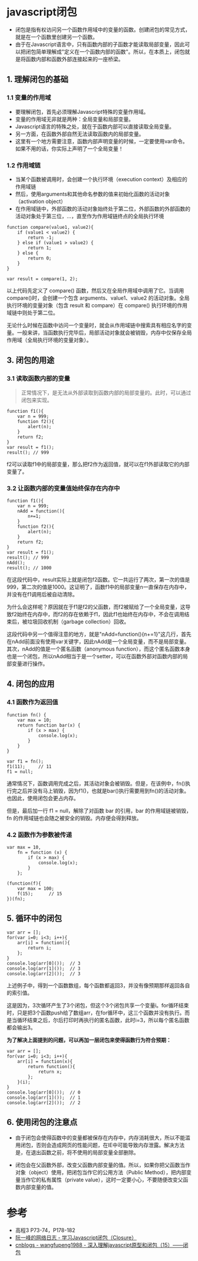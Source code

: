 # javascript闭包

+ 闭包是指有权访问另一个函数作用域中的变量的函数。创建闭包的常见方式，就是在一个函数里创建另一个函数。
+ 由于在Javascript语言中，只有函数内部的子函数才能读取局部变量，因此可以把闭包简单理解成"定义在一个函数内部的函数"。所以，在本质上，闭包就是将函数内部和函数外部连接起来的一座桥梁。

## 1. 理解闭包的基础
### 1.1 变量的作用域

+ 要理解闭包，首先必须理解Javascript特殊的变量作用域。
+ 变量的作用域无非就是两种：全局变量和局部变量。
+ Javascript语言的特殊之处，就在于函数内部可以直接读取全局变量。
+ 另一方面，在函数外部自然无法读取函数内的局部变量。
+ 这里有一个地方需要注意，函数内部声明变量的时候，一定要使用var命令。如果不用的话，你实际上声明了一个全局变量！

### 1.2 作用域链

+ 当某个函数被调用时，会创建一个执行环境（execution context）及相应的作用域链
+ 然后，使用arguments和其他命名参数的值来初始化函数的活动对象（activation object）
+ 在作用域链中，外部函数的活动对象始终处于第二位，外部函数的外部函数的活动对象处于第三位，...，直至作为作用域链终点的全局执行环境

```
function compare(value1, value2){
    if (value1 < value2) {
        return -1;
    } else if (value1 > value2) {
        return 1;
    } else {
        return 0;
    }
}

var result = compare(1, 2);
```

以上代码先定义了 compare() 函数，然后又在全局作用域中调用了它。当调用 compare()时，会创建一个包含 arguments、value1、value2 的活动对象。全局执行环境的变量对象（包含 result 和 compare）在 compare() 执行环境的作用域链中则处于第二位。

无论什么时候在函数中访问一个变量时，就会从作用域链中搜索具有相应名字的变量。一般来讲，当函数执行完毕后，局部活动对象就会被销毁，内存中仅保存全局作用域（全局执行环境的变量对象）。


## 3. 闭包的用途

### 3.1 读取函数内部的变量

> 正常情况下，是无法从外部读取到函数内部的局部变量的。此时，可以通过闭包来实现。

```
function f1(){
    var n = 999;
    function f2(){
		alert(n); 
    }
    return f2;
}
var result = f1();
result(); // 999
```

f2可以读取f1中的局部变量，那么把f2作为返回值，就可以在f1外部读取它的内部变量了。

### 3.2 让函数内部的变量值始终保存在内存中

```
function f1(){
    var n = 999;
    nAdd = function(){
		n+=1;
	}
    function f2(){
    	alert(n);
    }
    return f2;
}
var result = f1();
result(); // 999
nAdd();
result(); // 1000
```

在这段代码中，result实际上就是闭包f2函数。它一共运行了两次，第一次的值是999，第二次的值是1000。这证明了，函数f1中的局部变量n一直保存在内存中，并没有在f1调用后被自动清除。

为什么会这样呢？原因就在于f1是f2的父函数，而f2被赋给了一个全局变量，这导致f2始终在内存中，而f2的存在依赖于f1，因此f1也始终在内存中，不会在调用结束后，被垃圾回收机制（garbage collection）回收。

这段代码中另一个值得注意的地方，就是"nAdd=function(){n+=1}"这几行，首先在nAdd前面没有使用var关键字，因此nAdd是一个全局变量，而不是局部变量。其次，nAdd的值是一个匿名函数（anonymous function），而这个匿名函数本身也是一个闭包，所以nAdd相当于是一个setter，可以在函数外部对函数内部的局部变量进行操作。

## 4. 闭包的应用

### 4.1 函数作为返回值

```
function fn() {
	var max = 10;
	return function bar(x) {
		if (x > max) {
			console.log(x);
		}
	}
}

var f1 = fn();
f1(11);     // 11
f1 = null;
```

通常情况下，函数调用完成之后，其活动对象会被销毁。但是，在该例中，fn()执行完之后并没有马上销毁，因为f1()，也就是bar()执行需要用到fn()的活动对象。也因此，使用闭包会更占内存。

但是，最后加一行 f1 = null，解除了对函数 bar 的引用，bar 的作用域链被销毁，fn 的作用域链也会随之被安全的销毁。内存便会得到释放。

### 4.2 函数作为参数被传递

```
var max = 10,
	fn = function (x) {
		if (x > max) {
			console.log(x);
		}
	};

(function(f){
	var max = 100;
	f(15);      // 15
})(fn);
```

## 5. 循环中的闭包

```
var arr = [];
for(var i=0; i<3; i++){
	arr[i] = function(){
		return i;
	};
}
console.log(arr[0]());  // 3  
console.log(arr[1]());  // 3
console.log(arr[2]());  // 3
```

上述例子中，得到一个函数数组，每个函数都返回3，并没有像预期那样返回各自的索引值。

这是因为，3次循环产生了3个闭包，但这个3个闭包共享一个变量i。for循环结束时，只是把3个函数push给了数组arr，在for循环中，这三个函数并没有执行。而是当循环结束之后，尔后打印时再执行的匿名函数，此时i=3，所以每个匿名函数都会输出3。

**为了解决上面提到的问题，可以再加一层闭包来使得函数行为符合预期：**

```
var arr = [];
for(var i=0; i<3; i++){
    arr[i] = function(x){
        return function(){
			return x;
		};
    }(i);
}
console.log(arr[0]());  // 0
console.log(arr[1]());  // 1
console.log(arr[2]());  // 2
```

## 6. 使用闭包的注意点

+ 由于闭包会使得函数中的变量都被保存在内存中，内存消耗很大，所以不能滥用闭包，否则会造成网页的性能问题，在IE中可能导致内存泄露。解决方法是，在退出函数之前，将不使用的局部变量全部删除。

+ 闭包会在父函数外部，改变父函数内部变量的值。所以，如果你把父函数当作对象（object）使用，把闭包当作它的公用方法（Public Method），把内部变量当作它的私有属性（private value），这时一定要小心，不要随便改变父函数内部变量的值。

# 参考

+ 高程3 P73-74，P178-182
+ [阮一峰的网络日志 - 学习Javascript闭包（Closure）](http://www.ruanyifeng.com/blog/2009/08/learning_javascript_closures.html)
+ [cnblogs - wangfupeng1988 - 深入理解javascript原型和闭包（15）——闭包](http://www.cnblogs.com/wangfupeng1988/p/3994065.html)